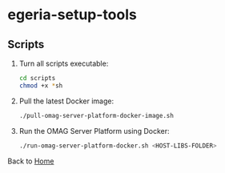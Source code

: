# egeria-setup-tools

## Scripts

1. Turn all scripts executable:

   ```sh
   cd scripts
   chmod +x *sh
   ```

1. Pull the latest Docker image:

   ```sh
   ./pull-omag-server-platform-docker-image.sh
   ```

1. Run the OMAG Server Platform using Docker:

   ```sh
   ./run-omag-server-platform-docker.sh <HOST-LIBS-FOLDER>
   ```

Back to [Home](..)
